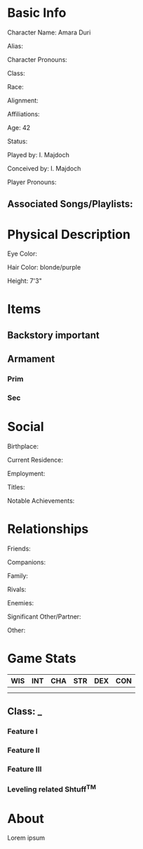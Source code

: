 # Basic Info
Character Name: Amara Duri

Alias: 

Character Pronouns: 

Class: 

Race: 

Alignment: 

Affiliations: 

Age: 42

Status: 

Played by: I. Majdoch

Conceived by: I. Majdoch

Player Pronouns: 

Associated Songs/Playlists:
 - 

# Physical Description
Eye Color: 

Hair Color: blonde/purple

Height: 7'3"

# Items
## Backstory important

## Armament
### Prim

### Sec
# Social
Birthplace: 

Current Residence: 

Employment: 

Titles: 

Notable Achievements:

# Relationships
Friends: 

Companions: 

Family: 

Rivals: 

Enemies: 

Significant Other/Partner:

Other: 

# Game Stats
| WIS | INT | CHA | STR | DEX | CON |
| --- | --- | --- | --- | --- | --- |
|     |     |     |     |     |     |
|     |     |     |     |     |     |
## Class: _
### Feature I
### Feature II
### Feature III

### Leveling related Shtuff<sup>TM</sup>
# About
  Lorem ipsum
